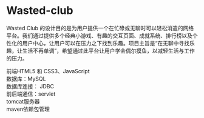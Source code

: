 # Wasted-club
Wasted Club 的设计目的是为用户提供一个在忙碌或无聊时可以轻松消遣的网络平台。我们通过提供多个经典小游戏、有趣的交互页面、成就系统、排行榜以及个性化的用户中心，让用户可以在压力之下找到乐趣。项目主旨是“在无聊中寻找乐趣，让生活不再单调”，希望通过此平台让用户学会偶尔摸鱼，以减轻生活与工作的压力。

前端HTML5 和 CSS3、JavaScript<br>
数据库：MySQL<br>
数据库连接： JDBC <br>
前后端通信：servlet<br>
tomcat服务器<br>
maven依赖包管理
